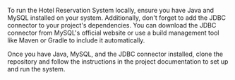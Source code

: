 To run the Hotel Reservation System locally, ensure you have Java and MySQL installed on your system. Additionally, don't forget to add the JDBC connector to your project's dependencies. You can download the JDBC connector from MySQL's official website or use a build management tool like Maven or Gradle to include it automatically.

Once you have Java, MySQL, and the JDBC connector installed, clone the repository and follow the instructions in the project documentation to set up and run the system.
